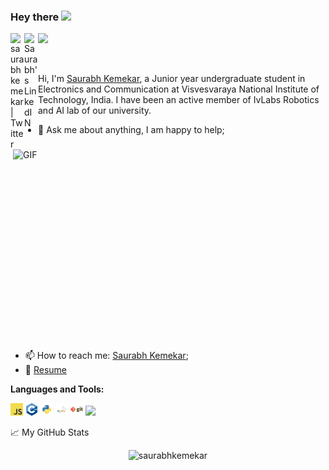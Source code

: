 ### Hey there <img src="https://media.giphy.com/media/hvRJCLFzcasrR4ia7z/giphy.gif" width="25px">

<a href="https://twitter.com/KemekarSaurabh">
  <img align="left" alt="saurabh kemekar | Twitter" width="22px" src="https://raw.githubusercontent.com/peterthehan/peterthehan/master/assets/twitter.svg" />
</a>
<a href="https://www.linkedin.com/in/saurabh-kemekar-a8589710b/">
  <img align="left" alt="Saurabh's LinkedIN" width="22px" src="https://raw.githubusercontent.com/peterthehan/peterthehan/master/assets/linkedin.svg" />
</a>


![](https://visitor-badge.glitch.me/badge?page_id=saurabhkemekar.saurabhkemekar)

<br />

Hi, I'm [Saurabh Kemekar](https://saurabhkemekar.github.io/Saurabh-Kemekar/), a Junior year undergraduate student in Electronics and Communication at Visvesvaraya National Institute of Technology, India. I have been an active member of IvLabs Robotics and AI lab of our university. 




  <img align="right" alt="GIF" src="https://github.com/abhisheknaiidu/abhisheknaiidu/blob/master/code.gif?raw=true" width="500" height="320" />
  
- 💬 Ask me about anything, I am happy to help;
- 📫 How to reach me: [Saurabh Kemekar](https://saurabhkemekar.github.io/Saurabh-Kemekar/);
- 📝 [Resume](https://drive.google.com/file/d/1Do5cE50vFDd-1fUD_9WP2j9FMETXEbWq/view?usp=sharing)

**Languages and Tools:**  

<code><img height="20" src="https://raw.githubusercontent.com/github/explore/80688e429a7d4ef2fca1e82350fe8e3517d3494d/topics/javascript/javascript.png"></code>
<code><img height="20" src="https://raw.githubusercontent.com/github/explore/80688e429a7d4ef2fca1e82350fe8e3517d3494d/topics/cpp/cpp.png"></code>
<code><img height="20" src="https://raw.githubusercontent.com/github/explore/80688e429a7d4ef2fca1e82350fe8e3517d3494d/topics/python/python.png"></code>
<code><img height="20" src="https://raw.githubusercontent.com/github/explore/80688e429a7d4ef2fca1e82350fe8e3517d3494d/topics/mysql/mysql.png"></code>
<code><img height="20" src="https://raw.githubusercontent.com/github/explore/80688e429a7d4ef2fca1e82350fe8e3517d3494d/topics/git/git.png"></code>
<code><img height="20" src="https://raw.githubusercontent.com/github/explore/80688e429a7d4ef2fca1e82350fe8e3517d3494d/topics/pytorch/git.png"></code>



📈 My GitHub Stats

<p align="center"> <img src="https://github-readme-stats.vercel.app/api?username=saurabhkemekar&show_icons=true&theme=gotham" alt="saurabhkemekar" />




